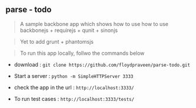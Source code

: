 ## parse - todo

>A sample backbone app which shows how to use how to use 
backbonejs + requirejs + qunit + sinonjs

>Yet to add grunt + phantomsjs

>To run this app locally, follwo the commands below
 
 - download : `git clone https://github.com/floydpraveen/parse-todo.git`
 + Start a server : `python -m SimpleHTTPServer 3333`
 * check the app in the url : `http://localhost:3333/`
 - To run test cases : `http://localhost:3333/tests/`









